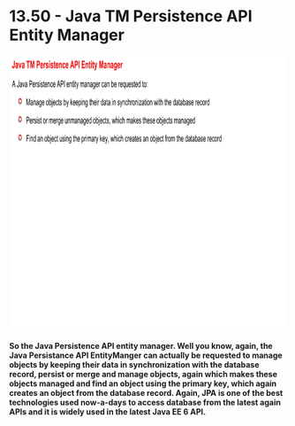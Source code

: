 # 13.50 - Java TM Persistence API Entity Manager

<img src="/images/13_50_01.jpg" width="800" height="500">

**So the Java Persistence API entity manager. Well you know, again, the Java Persistance API EntityManger can actually be requested to manage objects by keeping their data in synchronization with the database record, persist or merge and manage objects, again which makes these objects managed and find an object using the primary key, which again creates an object from the database record. Again, JPA is one of the best technologies used now-a-days to access database from the latest again APIs and it is widely used in the latest Java EE 6 API.**